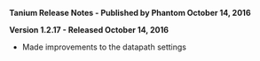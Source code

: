 **Tanium Release Notes - Published by Phantom October 14, 2016**


**Version 1.2.17 - Released October 14, 2016**

* Made improvements to the datapath settings
